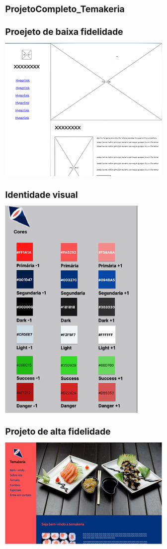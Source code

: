 # ProjetoCompleto_Temakeria

# Proejeto de baixa fidelidade
<a href="https://github.com/gabriel-ortolani/ProjetoCompleto_Temakeria/blob/main/wireframe_baixa_fidelidade.epgz"><img src="https://github.com/gabriel-ortolani/ProjetoCompleto_Temakeria/blob/main/img/baixa%20fidelidade.png"></a>

# Identidade visual
<a href="https://github.com/gabriel-ortolani/ProjetoCompleto_Temakeria/blob/main/Identidade%20visual.pdf"><img src="https://github.com/gabriel-ortolani/ProjetoCompleto_Temakeria/blob/main/img/identidade%20visual.png"></a>

# Projeto de alta fidelidade
<a href="https://github.com/gabriel-ortolani/ProjetoCompleto_Temakeria/blob/main/Projeto%20desktop.pdf"><img src="https://github.com/gabriel-ortolani/ProjetoCompleto_Temakeria/blob/main/img/temakeria_foto.png"><a/>
